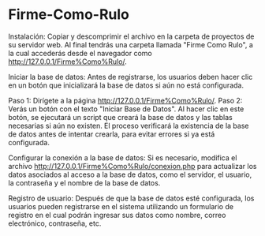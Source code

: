 # Firme-Como-Rulo

Instalación:
Copiar y descomprimir el archivo en la carpeta de proyectos de su servidor web. Al final tendrás una carpeta llamada "Firme Como Rulo", a la cual accederás desde el navegador como http://127.0.0.1/Firme%Como%Rulo/.

Iniciar la base de datos: Antes de registrarse, los usuarios deben hacer clic en un botón que inicializará la base de datos si aún no está configurada.

Paso 1: Dirígete a la página http://127.0.0.1/Firme%Como%Rulo/.
Paso 2: Verás un botón con el texto "Iniciar Base de Datos". Al hacer clic en este botón, se ejecutará un script que creará la base de datos y las tablas necesarias si aún no existen. El proceso verificará la existencia de la base de datos antes de intentar crearla, para evitar errores si ya está configurada.

Configurar la conexión a la base de datos: Si es necesario, modifica el archivo http://127.0.0.1/Firme%Como%Rulo/conexion.php para actualizar los datos asociados al acceso a la base de datos, como el servidor, el usuario, la contraseña y el nombre de la base de datos.

Registro de usuario: Después de que la base de datos esté configurada, los usuarios pueden registrarse en el sistema utilizando un formulario de registro en el cual podrán ingresar sus datos como nombre, correo electrónico, contraseña, etc.
